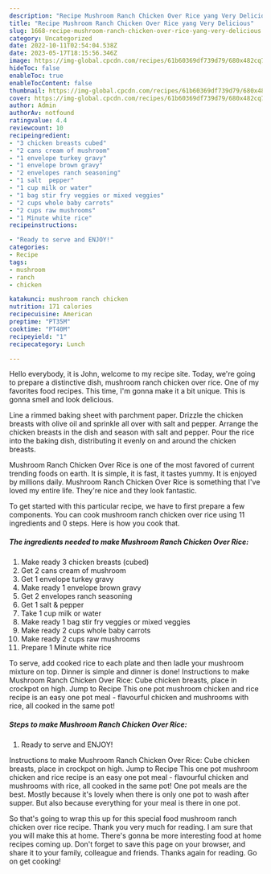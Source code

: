 ```yaml
---
description: "Recipe Mushroom Ranch Chicken Over Rice yang Very Delicious"
title: "Recipe Mushroom Ranch Chicken Over Rice yang Very Delicious"
slug: 1668-recipe-mushroom-ranch-chicken-over-rice-yang-very-delicious
category: Uncategorized
date: 2022-10-11T02:54:04.538Z
date: 2023-05-17T18:15:56.346Z
image: https://img-global.cpcdn.com/recipes/61b60369df739d79/680x482cq70/mushroom-ranch-chicken-over-rice-recipe-main-photo.jpg
hideToc: false
enableToc: true
enableTocContent: false
thumbnail: https://img-global.cpcdn.com/recipes/61b60369df739d79/680x482cq70/mushroom-ranch-chicken-over-rice-recipe-main-photo.jpg
cover: https://img-global.cpcdn.com/recipes/61b60369df739d79/680x482cq70/mushroom-ranch-chicken-over-rice-recipe-main-photo.jpg
author: Admin
authorAv: notfound
ratingvalue: 4.4
reviewcount: 10
recipeingredient:
- "3 chicken breasts cubed"
- "2 cans cream of mushroom"
- "1 envelope turkey gravy"
- "1 envelope brown gravy"
- "2 envelopes ranch seasoning"
- "1 salt  pepper"
- "1 cup milk or water"
- "1 bag stir fry veggies or mixed veggies"
- "2 cups whole baby carrots"
- "2 cups raw mushrooms"
- "1 Minute white rice"
recipeinstructions:

- "Ready to serve and ENJOY!"
categories:
- Recipe
tags:
- mushroom
- ranch
- chicken

katakunci: mushroom ranch chicken 
nutrition: 171 calories
recipecuisine: American
preptime: "PT35M"
cooktime: "PT40M"
recipeyield: "1"
recipecategory: Lunch

---
```



Hello everybody, it is John, welcome to my recipe site. Today, we're going to prepare a distinctive dish, mushroom ranch chicken over rice. One of my favorites food recipes. This time, I'm gonna make it a bit unique. This is gonna smell and look delicious.

Line a rimmed baking sheet with parchment paper. Drizzle the chicken breasts with olive oil and sprinkle all over with salt and pepper. Arrange the chicken breasts in the dish and season with salt and pepper. Pour the rice into the baking dish, distributing it evenly on and around the chicken breasts.

Mushroom Ranch Chicken Over Rice is one of the most favored of current trending foods on earth. It is simple, it is fast, it tastes yummy. It is enjoyed by millions daily. Mushroom Ranch Chicken Over Rice is something that I've loved my entire life. They're nice and they look fantastic.


To get started with this particular recipe, we have to first prepare a few components. You can cook mushroom ranch chicken over rice using 11 ingredients and 0 steps. Here is how you cook that.

<!--inarticleads1-->

##### The ingredients needed to make Mushroom Ranch Chicken Over Rice:

1. Make ready 3 chicken breasts (cubed)
1. Get 2 cans cream of mushroom
1. Get 1 envelope turkey gravy
1. Make ready 1 envelope brown gravy
1. Get 2 envelopes ranch seasoning
1. Get 1 salt &amp; pepper
1. Take 1 cup milk or water
1. Make ready 1 bag stir fry veggies or mixed veggies
1. Make ready 2 cups whole baby carrots
1. Make ready 2 cups raw mushrooms
1. Prepare 1 Minute white rice


To serve, add cooked rice to each plate and then ladle your mushroom mixture on top. Dinner is simple and dinner is done! Instructions to make Mushroom Ranch Chicken Over Rice: Cube chicken breasts, place in crockpot on high. Jump to Recipe This one pot mushroom chicken and rice recipe is an easy one pot meal - flavourful chicken and mushrooms with rice, all cooked in the same pot! 

<!--inarticleads2-->

##### Steps to make Mushroom Ranch Chicken Over Rice:


1. Ready to serve and ENJOY!

Instructions to make Mushroom Ranch Chicken Over Rice: Cube chicken breasts, place in crockpot on high. Jump to Recipe This one pot mushroom chicken and rice recipe is an easy one pot meal - flavourful chicken and mushrooms with rice, all cooked in the same pot! One pot meals are the best. Mostly because it&#39;s lovely when there is only one pot to wash after supper. But also because everything for your meal is there in one pot. 

So that's going to wrap this up for this special food mushroom ranch chicken over rice recipe. Thank you very much for reading. I am sure that you will make this at home. There's gonna be more interesting food at home recipes coming up. Don't forget to save this page on your browser, and share it to your family, colleague and friends. Thanks again for reading. Go on get cooking!
